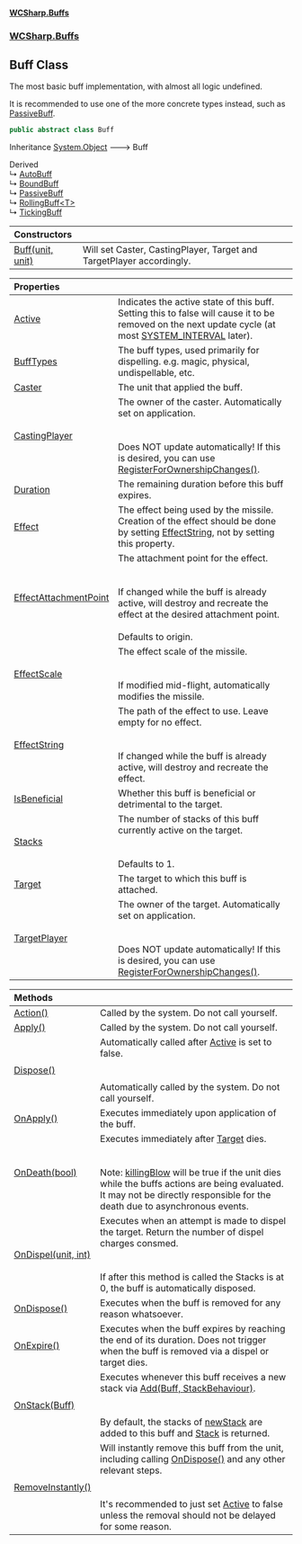 #### [WCSharp.Buffs](README.md 'README')
### [WCSharp.Buffs](WCSharp.Buffs.md 'WCSharp.Buffs')

## Buff Class

The most basic buff implementation, with almost all logic undefined.  
  
It is recommended to use one of the more concrete types instead, such as [PassiveBuff](WCSharp.Buffs.PassiveBuff.md 'WCSharp.Buffs.PassiveBuff').

```csharp
public abstract class Buff
```

Inheritance [System.Object](https://docs.microsoft.com/en-us/dotnet/api/System.Object 'System.Object') &#129106; Buff

Derived  
&#8627; [AutoBuff](WCSharp.Buffs.AutoBuff.md 'WCSharp.Buffs.AutoBuff')  
&#8627; [BoundBuff](WCSharp.Buffs.BoundBuff.md 'WCSharp.Buffs.BoundBuff')  
&#8627; [PassiveBuff](WCSharp.Buffs.PassiveBuff.md 'WCSharp.Buffs.PassiveBuff')  
&#8627; [RollingBuff&lt;T&gt;](WCSharp.Buffs.RollingBuff_T_.md 'WCSharp.Buffs.RollingBuff<T>')  
&#8627; [TickingBuff](WCSharp.Buffs.TickingBuff.md 'WCSharp.Buffs.TickingBuff')

| Constructors | |
| :--- | :--- |
| [Buff(unit, unit)](WCSharp.Buffs.Buff.Buff(War3Api.Common.unit,War3Api.Common.unit).md 'WCSharp.Buffs.Buff.Buff(War3Api.Common.unit, War3Api.Common.unit)') | Will set Caster, CastingPlayer, Target and TargetPlayer accordingly. |

| Properties | |
| :--- | :--- |
| [Active](WCSharp.Buffs.Buff.Active.md 'WCSharp.Buffs.Buff.Active') | Indicates the active state of this buff. Setting this to false will cause it to be removed on the next update cycle (at most [SYSTEM_INTERVAL](../WCSharp.Events/WCSharp.Events.PeriodicEvents.SYSTEM_INTERVAL.md 'WCSharp.Events.PeriodicEvents.SYSTEM_INTERVAL') later). |
| [BuffTypes](WCSharp.Buffs.Buff.BuffTypes.md 'WCSharp.Buffs.Buff.BuffTypes') | The buff types, used primarily for dispelling. e.g. magic, physical, undispellable, etc. |
| [Caster](WCSharp.Buffs.Buff.Caster.md 'WCSharp.Buffs.Buff.Caster') | The unit that applied the buff. |
| [CastingPlayer](WCSharp.Buffs.Buff.CastingPlayer.md 'WCSharp.Buffs.Buff.CastingPlayer') | The owner of the caster. Automatically set on application.<br/><br/><br/>Does NOT update automatically! If this is desired, you can use [RegisterForOwnershipChanges()](WCSharp.Buffs.BuffSystem.RegisterForOwnershipChanges().md 'WCSharp.Buffs.BuffSystem.RegisterForOwnershipChanges()'). |
| [Duration](WCSharp.Buffs.Buff.Duration.md 'WCSharp.Buffs.Buff.Duration') | The remaining duration before this buff expires. |
| [Effect](WCSharp.Buffs.Buff.Effect.md 'WCSharp.Buffs.Buff.Effect') | The effect being used by the missile. Creation of the effect should be done by setting [EffectString](WCSharp.Buffs.Buff.EffectString.md 'WCSharp.Buffs.Buff.EffectString'), not by setting this property. |
| [EffectAttachmentPoint](WCSharp.Buffs.Buff.EffectAttachmentPoint.md 'WCSharp.Buffs.Buff.EffectAttachmentPoint') | The attachment point for the effect.<br/><br/><br/>If changed while the buff is already active, will destroy and recreate the effect at the desired attachment point.<br/><br/>Defaults to origin. |
| [EffectScale](WCSharp.Buffs.Buff.EffectScale.md 'WCSharp.Buffs.Buff.EffectScale') | The effect scale of the missile.<br/><br/><br/>If modified mid-flight, automatically modifies the missile. |
| [EffectString](WCSharp.Buffs.Buff.EffectString.md 'WCSharp.Buffs.Buff.EffectString') | The path of the effect to use. Leave empty for no effect.<br/><br/><br/>If changed while the buff is already active, will destroy and recreate the effect. |
| [IsBeneficial](WCSharp.Buffs.Buff.IsBeneficial.md 'WCSharp.Buffs.Buff.IsBeneficial') | Whether this buff is beneficial or detrimental to the target. |
| [Stacks](WCSharp.Buffs.Buff.Stacks.md 'WCSharp.Buffs.Buff.Stacks') | The number of stacks of this buff currently active on the target.<br/><br/><br/>Defaults to 1. |
| [Target](WCSharp.Buffs.Buff.Target.md 'WCSharp.Buffs.Buff.Target') | The target to which this buff is attached. |
| [TargetPlayer](WCSharp.Buffs.Buff.TargetPlayer.md 'WCSharp.Buffs.Buff.TargetPlayer') | The owner of the target. Automatically set on application.<br/><br/><br/>Does NOT update automatically! If this is desired, you can use [RegisterForOwnershipChanges()](WCSharp.Buffs.BuffSystem.RegisterForOwnershipChanges().md 'WCSharp.Buffs.BuffSystem.RegisterForOwnershipChanges()'). |

| Methods | |
| :--- | :--- |
| [Action()](WCSharp.Buffs.Buff.Action().md 'WCSharp.Buffs.Buff.Action()') | Called by the system. Do not call yourself. |
| [Apply()](WCSharp.Buffs.Buff.Apply().md 'WCSharp.Buffs.Buff.Apply()') | Called by the system. Do not call yourself. |
| [Dispose()](WCSharp.Buffs.Buff.Dispose().md 'WCSharp.Buffs.Buff.Dispose()') | Automatically called after [Active](WCSharp.Buffs.Buff.Active.md 'WCSharp.Buffs.Buff.Active') is set to false.<br/><br/><br/>Automatically called by the system. Do not call yourself. |
| [OnApply()](WCSharp.Buffs.Buff.OnApply().md 'WCSharp.Buffs.Buff.OnApply()') | Executes immediately upon application of the buff. |
| [OnDeath(bool)](WCSharp.Buffs.Buff.OnDeath(bool).md 'WCSharp.Buffs.Buff.OnDeath(bool)') | Executes immediately after [Target](WCSharp.Buffs.Buff.Target.md 'WCSharp.Buffs.Buff.Target') dies.<br/><br/><br/>Note: [killingBlow](WCSharp.Buffs.Buff.OnDeath(bool).md#WCSharp.Buffs.Buff.OnDeath(bool).killingBlow 'WCSharp.Buffs.Buff.OnDeath(bool).killingBlow') will be true if the unit dies while the buffs actions are being evaluated.<br/>            It may not be directly responsible for the death due to asynchronous events. |
| [OnDispel(unit, int)](WCSharp.Buffs.Buff.OnDispel(War3Api.Common.unit,int).md 'WCSharp.Buffs.Buff.OnDispel(War3Api.Common.unit, int)') | Executes when an attempt is made to dispel the target. Return the number of dispel charges consmed.<br/><br/><br/>If after this method is called the Stacks is at 0, the buff is automatically disposed. |
| [OnDispose()](WCSharp.Buffs.Buff.OnDispose().md 'WCSharp.Buffs.Buff.OnDispose()') | Executes when the buff is removed for any reason whatsoever. |
| [OnExpire()](WCSharp.Buffs.Buff.OnExpire().md 'WCSharp.Buffs.Buff.OnExpire()') | Executes when the buff expires by reaching the end of its duration. Does not trigger when the buff is removed via a dispel or target dies. |
| [OnStack(Buff)](WCSharp.Buffs.Buff.OnStack(WCSharp.Buffs.Buff).md 'WCSharp.Buffs.Buff.OnStack(WCSharp.Buffs.Buff)') | Executes whenever this buff receives a new stack via [Add(Buff, StackBehaviour)](WCSharp.Buffs.BuffSystem.Add(WCSharp.Buffs.Buff,WCSharp.Buffs.StackBehaviour).md 'WCSharp.Buffs.BuffSystem.Add(WCSharp.Buffs.Buff, WCSharp.Buffs.StackBehaviour)').<br/><br/><br/>By default, the stacks of [newStack](WCSharp.Buffs.Buff.OnStack(WCSharp.Buffs.Buff).md#WCSharp.Buffs.Buff.OnStack(WCSharp.Buffs.Buff).newStack 'WCSharp.Buffs.Buff.OnStack(WCSharp.Buffs.Buff).newStack') are added to this buff and [Stack](WCSharp.Buffs.StackResult.md#WCSharp.Buffs.StackResult.Stack 'WCSharp.Buffs.StackResult.Stack') is returned. |
| [RemoveInstantly()](WCSharp.Buffs.Buff.RemoveInstantly().md 'WCSharp.Buffs.Buff.RemoveInstantly()') | Will instantly remove this buff from the unit, including calling [OnDispose()](WCSharp.Buffs.Buff.OnDispose().md 'WCSharp.Buffs.Buff.OnDispose()') and any other relevant steps.<br/><br/><br/>It's recommended to just set [Active](WCSharp.Buffs.Buff.Active.md 'WCSharp.Buffs.Buff.Active') to false unless the removal should not be delayed for some reason. |
